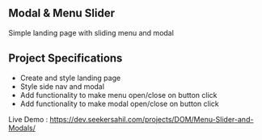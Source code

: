 ## Modal & Menu Slider

Simple landing page with sliding menu and modal

## Project Specifications

- Create and style landing page
- Style side nav and modal
- Add functionality to make menu open/close on button click
- Add functionality to make modal open/close on button click

Live Demo : https://dev.seekersahil.com/projects/DOM/Menu-Slider-and-Modals/